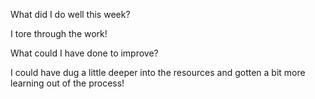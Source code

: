 What did I do well this week?

I tore through the work!

What could I have done to improve?

I could have dug a little deeper into the resources and gotten a bit more learning out of the process!
